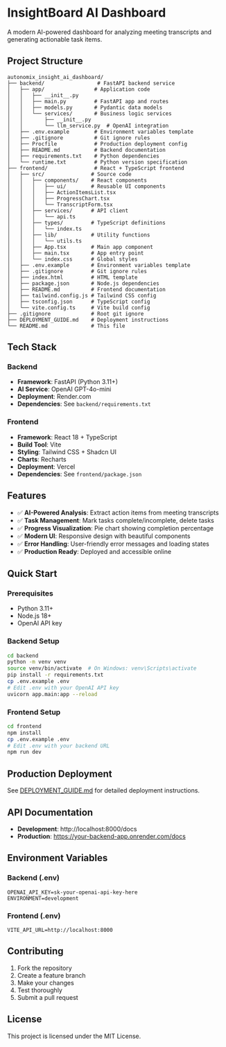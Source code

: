 # InsightBoard AI Dashboard

A modern AI-powered dashboard for analyzing meeting transcripts and generating actionable task items.

## Project Structure

```
autonomix_insight_ai_dashboard/
├── backend/                 # FastAPI backend service
│   ├── app/                # Application code
│   │   ├── __init__.py
│   │   ├── main.py         # FastAPI app and routes
│   │   ├── models.py       # Pydantic data models
│   │   └── services/       # Business logic services
│   │       ├── __init__.py
│   │       └── llm_service.py  # OpenAI integration
│   ├── .env.example        # Environment variables template
│   ├── .gitignore          # Git ignore rules
│   ├── Procfile            # Production deployment config
│   ├── README.md           # Backend documentation
│   ├── requirements.txt    # Python dependencies
│   └── runtime.txt         # Python version specification
├── frontend/               # React + TypeScript frontend
│   ├── src/               # Source code
│   │   ├── components/    # React components
│   │   │   ├── ui/        # Reusable UI components
│   │   │   ├── ActionItemsList.tsx
│   │   │   ├── ProgressChart.tsx
│   │   │   └── TranscriptForm.tsx
│   │   ├── services/      # API client
│   │   │   └── api.ts
│   │   ├── types/         # TypeScript definitions
│   │   │   └── index.ts
│   │   ├── lib/           # Utility functions
│   │   │   └── utils.ts
│   │   ├── App.tsx        # Main app component
│   │   ├── main.tsx       # App entry point
│   │   └── index.css      # Global styles
│   ├── .env.example       # Environment variables template
│   ├── .gitignore         # Git ignore rules
│   ├── index.html         # HTML template
│   ├── package.json       # Node.js dependencies
│   ├── README.md          # Frontend documentation
│   ├── tailwind.config.js # Tailwind CSS config
│   ├── tsconfig.json      # TypeScript config
│   └── vite.config.ts     # Vite build config
├── .gitignore             # Root git ignore
├── DEPLOYMENT_GUIDE.md    # Deployment instructions
└── README.md              # This file
```

## Tech Stack

### Backend
- **Framework**: FastAPI (Python 3.11+)
- **AI Service**: OpenAI GPT-4o-mini
- **Deployment**: Render.com
- **Dependencies**: See `backend/requirements.txt`

### Frontend
- **Framework**: React 18 + TypeScript
- **Build Tool**: Vite
- **Styling**: Tailwind CSS + Shadcn UI
- **Charts**: Recharts
- **Deployment**: Vercel
- **Dependencies**: See `frontend/package.json`

## Features

- ✅ **AI-Powered Analysis**: Extract action items from meeting transcripts
- ✅ **Task Management**: Mark tasks complete/incomplete, delete tasks
- ✅ **Progress Visualization**: Pie chart showing completion percentage
- ✅ **Modern UI**: Responsive design with beautiful components
- ✅ **Error Handling**: User-friendly error messages and loading states
- ✅ **Production Ready**: Deployed and accessible online

## Quick Start

### Prerequisites
- Python 3.11+
- Node.js 18+
- OpenAI API key

### Backend Setup
```bash
cd backend
python -m venv venv
source venv/bin/activate  # On Windows: venv\Scripts\activate
pip install -r requirements.txt
cp .env.example .env
# Edit .env with your OpenAI API key
uvicorn app.main:app --reload
```

### Frontend Setup
```bash
cd frontend
npm install
cp .env.example .env
# Edit .env with your backend URL
npm run dev
```

## Production Deployment

See [DEPLOYMENT_GUIDE.md](./DEPLOYMENT_GUIDE.md) for detailed deployment instructions.

## API Documentation

- **Development**: http://localhost:8000/docs
- **Production**: https://your-backend-app.onrender.com/docs

## Environment Variables

### Backend (.env)
```env
OPENAI_API_KEY=sk-your-openai-api-key-here
ENVIRONMENT=development
```

### Frontend (.env)
```env
VITE_API_URL=http://localhost:8000
```

## Contributing

1. Fork the repository
2. Create a feature branch
3. Make your changes
4. Test thoroughly
5. Submit a pull request

## License

This project is licensed under the MIT License.

